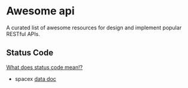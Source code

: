 # Awesome api

A curated list of awesome resources for design and implement popular RESTful APIs.

## Status Code
[What does status code mean!?](https://httpstatuses.com/)

- spacex [data doc](spacex-v4.md)